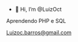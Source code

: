 - 👋 Hi, I’m @LuizOct

Aprendendo PHP e SQL

Luizoc.barros@gmail.com


<!---
LuizOct/LuizOct is a ✨ special ✨ repository because its `README.md` (this file) appears on your GitHub profile.
You can click the Preview link to take a look at your changes.
--->
